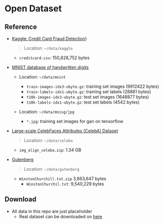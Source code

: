 # Open Dataset		

## Reference    

- [Kaggle: Credit Card Fraud Detection](https://www.kaggle.com/mlg-ulb/creditcardfraud/data))			
    > Location: `~/data/kaggle`
    
    - `creditcard.csv`: 150,828,752 bytes        

- [MNIST database of handwritten digits](http://yann.lecun.com/exdb/mnist/)		

    - Location: `~/data/mnist`    
        - `train-images-idx3-ubyte.gz`:  training set images (9912422 bytes)	 
        - `train-labels-idx1-ubyte.gz`:  training set labels (28881 bytes) 	
        - `t10k-images-idx3-ubyte.gz`:   test set images (1648877 bytes) 	
        - `t10k-labels-idx1-ubyte.gz`:   test set labels (4542 bytes)	

    - Location: `~/data/mnisg/jpg`				
        - `*.jpg`: training set images for gan on tensorflow	


- [Large-scale CelebFaces Attributes (CelebA) Dataset](http://mmlab.ie.cuhk.edu.hk/projects/CelebA.html)			
    > Location: `~/data/celeba`			
    
    - `img_align_celeba.zip`: 1.34 GB		

- [Gutenberg](https://www.gutenberg.org/wiki/Category:Bookshelf)			
    > Location: `~/data/gutenberg`		

    - `WinstonChurchill.txt.zip` 3,663,647 bytes    
        - `WinstonChurchil.txt`: 9,540,229 bytes	


## Download
- All data in this repo are just placeholder
    - Real dataset can be downloaded on [here](https://www.dropbox.com/sh/ntijb1l71463jzw/AAC7_dY6DitJWZfHuNQXAs-sa?dl=0)